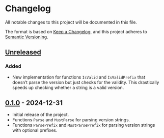 # Changelog

All notable changes to this project will be documented in this file.

The format is based on [Keep a Changelog](https://keepachangelog.com/en/1.1.0/),
and this project adheres to
[Semantic Versioning](https://semver.org/spec/v2.0.0.html).

## [Unreleased]

### Added

- New implementation for functions `IsValid` and `IsValidPrefix` that doesn’t parse the version but just checks for the validity. This drastically speeds up checking whether a string is a valid version.

## [0.1.0] - 2024-12-31

- Initial release of the project.
- Functions `Parse` and `MustParse` for parsing version strings.
- Functions `ParsePrefix` and `MustParsePrefix` for parsing version strings with optional prefixes.

[unreleased]: https://github.com/anttikivi/go-semver/compare/v0.1.0...HEAD
[0.1.0]: https://github.com/anttikivi/go-semver/releases/tag/v0.1.0
